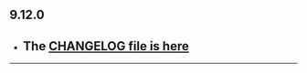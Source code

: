 ## 9.12.0

- ## The [CHANGELOG file is here](https://flutter-sound.canardoux.xyz/changelog.html)

-----------------------------------------------------------------------------------------------------------------------------------
